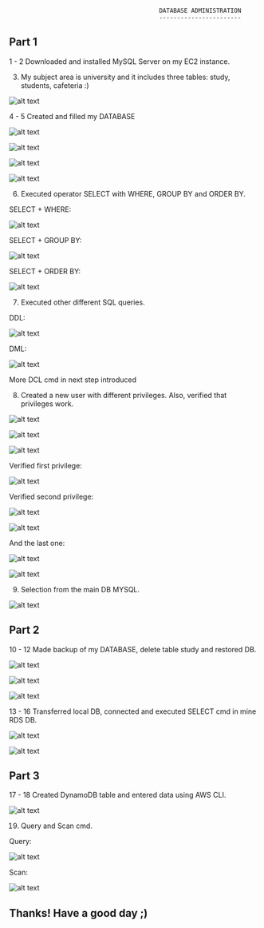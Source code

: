                                               DATABASE ADMINISTRATION
                                              -----------------------

Part 1
---


1 - 2 Downloaded and installed MySQL Server on my EC2 instance.

3. My subject area is university and it includes three tables: study, students, cafeteria :)


![alt text](screenshots/epam.png)


4 - 5 Created and filled my DATABASE

![alt text](screenshots/2.png)

![alt text](screenshots/3.png)

![alt text](screenshots/4.png)

![alt text](screenshots/5.png)


6. Executed operator SELECT with WHERE, GROUP BY and ORDER BY.

SELECT + WHERE:

![alt text](screenshots/6.png)

SELECT + GROUP BY:

![alt text](screenshots/9.png)

SELECT + ORDER BY:

![alt text](screenshots/10.png)


7. Executed other different SQL queries.

DDL:

![alt text](screenshots/ddl.png)

DML:

![alt text](screenshots/dml.png)

More DCL cmd in next step introduced<br/>


8. Created a new user with different privileges. Also, verified that privileges work.

![alt text](screenshots/privileges.png)

![alt text](screenshots/privileges_1.png)

![alt text](screenshots/loginasdev.png)


Verified first privilege:

![alt text](screenshots/cafeteria.png)

Verified second privilege:

![alt text](screenshots/student.png)

![alt text](screenshots/student_1.png)

And the last one:

![alt text](screenshots/Study.png)

![alt text](screenshots/study_1.png)

9. Selection from the main DB MYSQL.

![alt text](screenshots/selectmainDB.png)


Part 2
---

10 - 12 Made backup of my DATABASE, delete table study and restored DB.

![alt text](screenshots/backup.png)

![alt text](screenshots/backup_1.png)

![alt text](screenshots/restoring.png)

13 - 16 Transferred local DB, connected and executed SELECT cmd in mine RDS DB.

![alt text](screenshots/rds.png)

![alt text](screenshots/rdss.png)


Part 3
---

17 - 18 Created DynamoDB table and entered data using AWS CLI.

![alt text](screenshots/dynamodb.png)

19. Query and Scan cmd.

Query:

![alt text](screenshots/query.png)

Scan:

![alt text](screenshots/scan.png)



Thanks! Have a good day ;)
---
